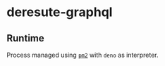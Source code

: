 # deresute-graphql

## Runtime
Process managed using [`pm2`](https://pm2.keymetrics.io/docs/usage/quick-start/) with `deno` as interpreter.

